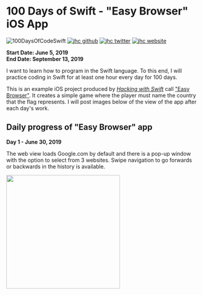 # 100 Days of Swift - "Easy Browser" iOS App

![100DaysOfCodeSwift](https://img.shields.io/badge/100DaysOfCode-Swift-FA7343.svg?style=flat&logo=swift)
[![jhc github](https://img.shields.io/badge/GitHub-jhrcook-lightgrey.svg?style=flat&logo=github)](https://github.com/jhrcook)
[![jhc twitter](https://img.shields.io/badge/Twitter-JoshDoesaThing-00aced.svg?style=flat&logo=twitter)](https://twitter.com/JoshDoesa)
[![jhc website](https://img.shields.io/badge/Website-JoshDoesaThing-5087B2.svg?style=flat&logo=telegram)](https://www.joshdoesathing.com)

**Start Date: June 5, 2019  
End Date: September 13, 2019**

I want to learn how to program in the Swift language. To this end, I will practice coding in Swift for at least one hour every day for 100 days.

This is an example iOS project produced by [*Hacking with Swift*](https://www.hackingwithswift.com/read) call ["Easy Browser"](https://www.hackingwithswift.com/read/4/overview). It creates a simple game where the player must name the country that the flag represents. I will post images below of the view of the app after each day's work.

## Daily progress of "Easy Browser" app

**Day 1 - June 30, 2019**

The web view loads Google.com by default and there is a pop-up window with the option to select from 3 websites. Swipe navigation to go forwards or backwards in the history is available.

<img src="progress_screenshots/Jun-30-2019 09-10-36.gif" width="300"/>